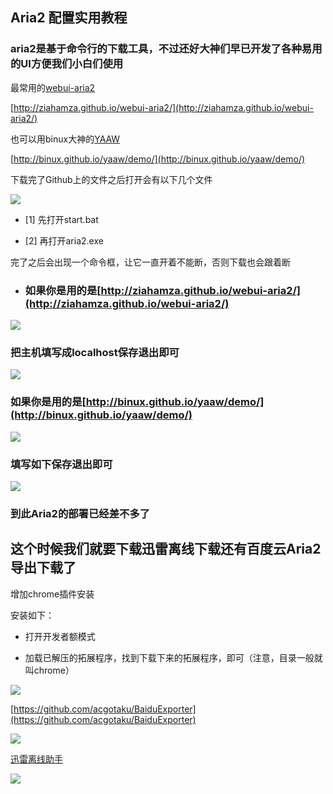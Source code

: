 ## Aria2 配置实用教程

### aria2是基于命令行的下载工具，不过还好大神们早已开发了各种易用的UI方便我们小白们使用

最常用的[webui-aria2](http://ziahamza.github.io/webui-aria2/)

[http://ziahamza.github.io/webui-aria2/](http://ziahamza.github.io/webui-aria2/)

也可以用binux大神的[YAAW](http://binux.github.io/yaaw/demo/)

[http://binux.github.io/yaaw/demo/](http://binux.github.io/yaaw/demo/)

下载完了Github上的文件之后打开会有以下几个文件

![](http://p1.bpimg.com/567571/e52f0ec72290e5eb.png)

- [1] 先打开start.bat

- [2] 再打开aria2.exe

完了之后会出现一个命令框，让它一直开着不能断，否则下载也会跟着断

- ### 如果你是用的是[http://ziahamza.github.io/webui-aria2/](http://ziahamza.github.io/webui-aria2/)

![](http://i1.piimg.com/567571/22336736fab2fddc.png)

### 把主机填写成localhost保存退出即可

![](http://i1.piimg.com/567571/0af59f7f2d105b90.png)

### 如果你是用的是[http://binux.github.io/yaaw/demo/](http://binux.github.io/yaaw/demo/)

![](http://i1.piimg.com/567571/19d6d7a425d85a2f.png)

### 填写如下保存退出即可

![](http://p1.bpimg.com/567571/8807a061237faa3c.png)

### 到此Aria2的部署已经差不多了

## 这个时候我们就要下载迅雷离线下载还有百度云Aria2导出下载了

增加chrome插件安装

安装如下：

- 打开开发者额模式

- 加载已解压的拓展程序，找到下载下来的拓展程序，即可（注意，目录一般就叫chrome）

![](http://p1.bpimg.com/567571/e592a65443b20a38.png)

[https://github.com/acgotaku/BaiduExporter](https://github.com/acgotaku/BaiduExporter)

![](http://i1.piimg.com/567571/579b4064eb793132.png)


[迅雷离线助手](https://chrome.google.com/webstore/detail/thunderlixianassistant/eehlmkfpnagoieibahhcghphdbjcdmen?hl=zh-CN)

![](http://p1.bqimg.com/567571/c18992ccc126b537.png)
